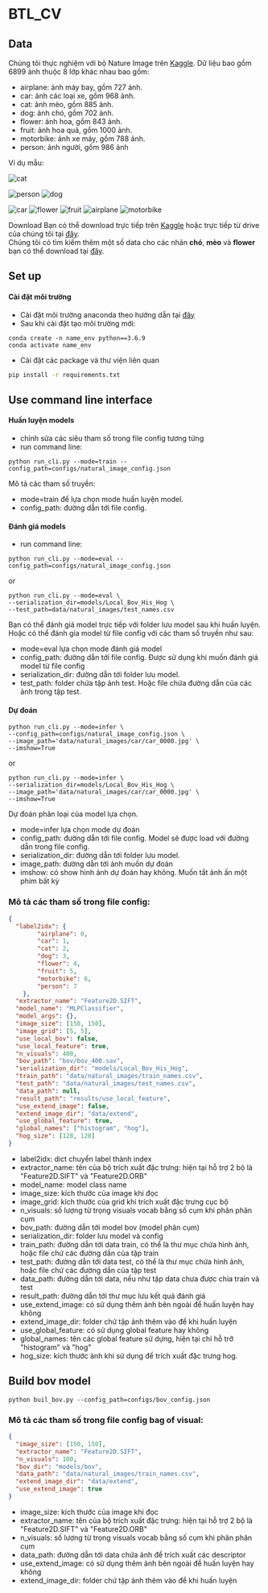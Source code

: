 # BTL_CV

## Data
Chúng tôi thực nghiệm với bộ Nature Image trên [Kaggle](https://www.kaggle.com/prasunroy/natural-images?fbclid=IwAR1nbvxfAfyQqbqTlfvr02IIGZFnrVI0oEufuL5hX0enqXrqe7HR1dFmMwA). Dữ liệu bao gồm 6899 ảnh thuộc 8 lớp khác nhau bao gồm:
- airplane: ảnh máy bay, gồm 727 ảnh.
- car: ảnh các loại xe, gồm 968 ảnh.
- cat: ảnh mèo, gồm 885 ảnh.
- dog: ảnh chó, gồm 702 ảnh.
- flower: ảnh hoa, gồm 843 ảnh.
- fruit: ảnh hoa quả, gồm 1000 ảnh.
- motorbike: ảnh xe máy, gồm 788 ảnh.
- person: ảnh người, gồm 986 ảnh

Ví dụ mẫu:

![cat](docs/img/cat_0027.jpg)

![person](docs/img/person_0106.jpg)
![dog](docs/img/dog_0051.jpg)

![car](docs/img/car_0022.jpg)
![flower](docs/img/flower_0006.jpg)
![fruit](docs/img/fruit_0004.jpg)
![airplane](docs/img/airplane_0000.jpg)
![motorbike](docs/img/motorbike_0000.jpg)


Download
Bạn có thể download trực tiếp trên [Kaggle](https://www.kaggle.com/prasunroy/natural-images?fbclid=IwAR1nbvxfAfyQqbqTlfvr02IIGZFnrVI0oEufuL5hX0enqXrqe7HR1dFmMwA) hoặc trực tiếp từ drive của chúng tôi tại [đây](https://drive.google.com/file/d/1iYSubDwyk6TFvmguWAUoalBbtVrzPh3w/view?usp=sharing).
<br> Chúng tôi có tìm kiếm thêm một số data cho các nhãn **chó**, **mèo** và **flower** bạn có thể download tại [đây](https://drive.google.com/file/d/1Gr-YTiopFQ2gXntHptjpz5rabhI4sZn6/view?usp=sharing).
## Set up
#### Cài đặt môi trường
- Cài đặt môi trường anaconda theo hướng dẫn tại [đây](https://docs.anaconda.com/anaconda/install/)
- Sau khi cài đặt tạo môi trường mới:
```
conda create -n name_env python==3.6.9
conda activate name_env
```
- Cài đặt các package và thư viện liên quan
```bash
pip install -r requirements.txt
```


## Use command line interface
#### Huấn luyện models
- chỉnh sửa các siêu tham số trong file config tương tứng
- run command line:
```
python run_cli.py --mode=train --config_path=configs/natural_image_config.json
```
Mô tả các tham số truyền:
- mode=train để lựa chọn mode huấn luyện model.
- config_path: đường dẫn tới file config.

#### Đánh giá models
- run command line:
```
python run_cli.py --mode=eval --config_path=configs/natural_image_config.json
```
or
```
python run_cli.py --mode=eval \ 
--serialization_dir=models/Local_Bov_His_Hog \
--test_path=data/natural_images/test_names.csv
```
Bạn có thể đánh giá model trực tiếp với folder lưu model sau khi huấn luyện. Hoặc có thể 
đánh gía model từ file config với các tham số truyền như sau:
- mode=eval lựa chọn mode đánh giá model
- config_path: đường dẫn tới file config. Được sử dụng khi muốn đánh giá model từ file config
- serialization_dir: đường dẫn tới folder lưu model.
- test_path: folder chứa tập ảnh test. Hoặc file chứa đường dẫn của các ảnh trong tập test.

#### Dự đoán
```
python run_cli.py --mode=infer \
--config_path=configs/natural_image_config.json \
--image_path='data/natural_images/car/car_0000.jpg' \
--imshow=True
```
or
```
python run_cli.py --mode=infer \
--serialization_dir=models/Local_Bov_His_Hog \
--image_path='data/natural_images/car/car_0000.jpg' \
--imshow=True
```
Dự đoán phân loại của model lựa chọn.
- mode=infer lựa chọn mode dự đoán
- config_path: đường dẫn tới file config. Model sẽ được load với đường dẫn trong file config.
- serialization_dir: đường dẫn tới folder lưu model.
- image_path: đường dẫn tới ảnh muốn dự đoán
- imshow: có show hình ảnh dự đoán hay không. Muốn tắt ảnh ấn một phím bất kỳ

### Mô tả các tham số trong file config:
```json
{
  "label2idx": {
        "airplane": 0,
        "car": 1,
        "cat": 2,
        "dog": 3,
        "flower": 4,
        "fruit": 5,
        "motorbike": 6,
        "person": 7
    },
  "extractor_name": "Feature2D.SIFT",
  "model_name": "MLPClassifier",
  "model_args": {},
  "image_size": [150, 150],
  "image_grid": [5, 5],
  "use_local_bov": false,
  "use_local_feature": true,
  "n_visuals": 400,
  "bov_path": "bov/bov_400.sav",
  "serialization_dir": "models/Local_Bov_His_Hog",
  "train_path": "data/natural_images/train_names.csv",
  "test_path": "data/natural_images/test_names.csv",
  "data_path": null,
  "result_path": "results/use_local_feature",
  "use_extend_image": false,
  "extend_image_dir": "data/extend",
  "use_global_feature": true,
  "global_names": ["histogram", "hog"],
  "hog_size": [128, 128]
}
```
- label2idx: dict chuyển label thành index
- extractor_name: tên của bộ trích xuất đặc trưng: hiện tại hỗ trợ 2 bộ là "Feature2D.SIFT" và "Feature2D.ORB"
- model_name: model class name
- image_size: kích thước của image khi đọc
- image_grid: kích thước của grid khi trích xuất đặc trưng cục bộ
- n_visuals: số lượng từ trọng visuals vocab bằng số cụm khi phân phân cụm
- bov_path: đường dẫn tới model bov (model phân cụm)
- serialization_dir: folder lưu model và config
- train_path: đường dẫn tới data train, có thể là thư mục chứa hình ảnh, hoặc file chứ các đường dần của tập train
- test_path: đường dẫn tới data test, có thể là thư mục chứa hình ảnh, hoặc file chứ các đường dần của tập test
- data_path: đường dẫn tới data, nếu như tập data chưa được chia train và test
- result_path: đường dẫn tới thư mục lưu kết quả đánh giá
- use_extend_image: có sử dụng thêm ảnh bên ngoài để huấn luyện hay không
- extend_image_dir: folder chứ tập ảnh thêm vào để khi huấn luyện
- use_global_feature: có sử dụng global feature hay không
- global_names: tên các global feature sử dựng, hiện tại chỉ hỗ trỡ "histogram" và "hog"
- hog_size: kích thước ảnh khi sử dụng để trích xuất đặc trưng hog.

## Build bov model
```commandline
python buil_bov.py --config_path=configs/bov_config.json
```
### Mô tả các tham số trong file config bag of visual:
```json
{
  "image_size": [150, 150],
  "extractor_name": "Feature2D.SIFT",
  "n_visuals": 100,
  "bov_dir": "models/bov",
  "data_path": "data/natural_images/train_names.csv",
  "extend_image_dir": "data/extend",
  "use_extend_image": true
}
```
- image_size: kích thước của image khi đọc
- extractor_name: tên của bộ trích xuất đặc trưng: hiện tại hỗ trợ 2 bộ là "Feature2D.SIFT" và "Feature2D.ORB"
- n_visuals: số lượng từ trọng visuals vocab bằng số cụm khi phân phân cụm
- data_path: đường dẫn tới data chứa ảnh để trích xuất các descriptor
- use_extend_image: có sử dụng thêm ảnh bên ngoài để huấn luyện hay không
- extend_image_dir: folder chứ tập ảnh thêm vào để khi huấn luyện